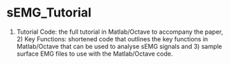 # sEMG_Tutorial
1) Tutorial Code: the full tutorial in Matlab/Octave to accompany the paper, 2) Key Functions: shortened code that outlines the key functions in Matlab/Octave that can be used to analyse sEMG signals and 3) sample surface EMG files to use with the Matlab/Octave code.
